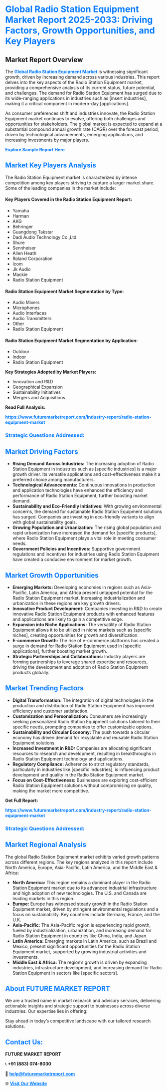 <h1 style="color: #007BFF;">Global Radio Station Equipment Market Report 2025-2033: Driving Factors, Growth Opportunities, and Key Players</h1>

<section id="overview">
<h2>Market Report Overview</h2>
<p>The <a href="https://www.futuremarketreport.com/industry-report/radio-station-equipment-market" style="color: #007BFF; text-decoration: none;"><strong>Global Radio Station Equipment Market</strong></a> is witnessing significant growth, driven by increasing demand across various industries. This report delves into the key aspects of the Radio Station Equipment market, providing a comprehensive analysis of its current status, future potential, and challenges. The demand for Radio Station Equipment has surged due to its wide-ranging applications in industries such as [insert industries], making it a critical component in modern-day [applications].</p>
<p>As consumer preferences shift and industries innovate, the Radio Station Equipment market continues to evolve, offering both challenges and opportunities for stakeholders. The global market is expected to expand at a substantial compound annual growth rate (CAGR) over the forecast period, driven by technological advancements, emerging applications, and increasing investments by major players.</p>
</section>

<section id="overview">
<p><a href="https://www.futuremarketreport.com/request-sample/reportId=98641" style="color: #007BFF; text-decoration: none;"><strong>Explore Sample Report Here</strong></a></p>
</section>

<section id="key-players">
<h2 style="color: #007BFF;">Market Key Players Analysis</h2>
<p>The Radio Station Equipment market is characterized by intense competition among key players striving to capture a larger market share. Some of the leading companies in the market include:</p>
<h4>Key Players Covered in the Radio Station Equipment Report:</h4>
<ul><li>Yamaha</li><li>Harman</li><li>AKG</li><li>Behringer</li><li>Guangdong Takstar</li><li>Dadi Audio Technology Co.,Ltd</li><li>Shure</li><li>Sennheiser</li><li>Allen Heath</li><li>Roland Corporation</li><li>Icom</li><li>Jk Audio</li><li>Mackie</li><li>Radio Station Equipment</li></ul>
<h4>Radio Station Equipment Market Segmentation by Type:</h4>
<ul><li>Audio Mixers</li><li>Microphones</li><li>Audio Interfaces</li><li>Audio Transmitters</li><li>Other</li><li>Radio Station Equipment</li></ul>

<h4>Radio Station Equipment Market Segmentation by Application:</h4>
<ul><li>Outdoor</li><li>Indoor</li><li>Radio Station Equipment</li></ul>
<p><strong>Key Strategies Adopted by Market Players:</strong></p>
<ul>
<li>Innovation and R&D</li>
<li>Geographical Expansion</li>
<li>Sustainability Initiatives</li>
<li>Mergers and Acquisitions</li>
</ul>
</section>

<section>
<p><strong>Read Full Analysis: </strong></p><a href="https://www.futuremarketreport.com/industry-report/radio-station-equipment-market" style="color: #007BFF; text-decoration: none;"><strong>https://www.futuremarketreport.com/industry-report/radio-station-equipment-market</strong></a>
<h3 style="color: #007BFF;">Strategic Questions Addressed:</h3>
</section>

<section id="driving-factors">
<h2 style="color: #007BFF;">Market Driving Factors</h2>
<ul>
<li><strong>Rising Demand Across Industries:</strong> The increasing adoption of Radio Station Equipment in industries such as [specific industries] is a major growth driver. Its versatile applications and cost-effectiveness make it a preferred choice among manufacturers.</li>
<li><strong>Technological Advancements:</strong> Continuous innovations in production and application technologies have enhanced the efficiency and performance of Radio Station Equipment, further boosting market demand.</li>
<li><strong>Sustainability and Eco-Friendly Initiatives:</strong> With growing environmental concerns, the demand for sustainable Radio Station Equipment solutions has surged. Companies are investing in eco-friendly variants to align with global sustainability goals.</li>
<li><strong>Growing Population and Urbanization:</strong> The rising global population and rapid urbanization have increased the demand for [specific products], where Radio Station Equipment plays a vital role in meeting consumer needs.</li>
<li><strong>Government Policies and Incentives:</strong> Supportive government regulations and incentives for industries using Radio Station Equipment have created a conducive environment for market growth.</li>
</ul>
</section>

<section id="growth-opportunities">
<h2 style="color: #007BFF;">Market Growth Opportunities</h2>
<ul>
<li><strong>Emerging Markets:</strong> Developing economies in regions such as Asia-Pacific, Latin America, and Africa present untapped potential for the Radio Station Equipment market. Increasing industrialization and urbanization in these regions are key growth drivers.</li>
<li><strong>Innovative Product Development:</strong> Companies investing in R&D to create innovative Radio Station Equipment products with enhanced features and applications are likely to gain a competitive edge.</li>
<li><strong>Expansion into Niche Applications:</strong> The versatility of Radio Station Equipment allows it to be utilized in niche markets such as [specific niches], creating opportunities for growth and diversification.</li>
<li><strong>E-commerce Growth:</strong> The rise of e-commerce platforms has created a surge in demand for Radio Station Equipment used in [specific applications], further boosting market growth.</li>
<li><strong>Strategic Partnerships and Collaborations:</strong> Industry players are forming partnerships to leverage shared expertise and resources, driving the development and adoption of Radio Station Equipment products globally.</li>
</ul>
</section>

<section id="trending-factors">
<h2 style="color: #007BFF;">Market Trending Factors</h2>
<ul>
<li><strong>Digital Transformation:</strong> The integration of digital technologies in the production and distribution of Radio Station Equipment has improved efficiency and customer satisfaction.</li>
<li><strong>Customization and Personalization:</strong> Consumers are increasingly seeking personalized Radio Station Equipment solutions tailored to their specific needs, prompting companies to offer customizable options.</li>
<li><strong>Sustainability and Circular Economy:</strong> The push towards a circular economy has driven demand for recyclable and reusable Radio Station Equipment solutions.</li>
<li><strong>Increased Investment in R&D:</strong> Companies are allocating significant resources to research and development, resulting in breakthroughs in Radio Station Equipment technology and applications.</li>
<li><strong>Regulatory Compliance:</strong> Adherence to strict regulatory standards, particularly in industries like [specific industries], is influencing product development and quality in the Radio Station Equipment market.</li>
<li><strong>Focus on Cost-Effectiveness:</strong> Businesses are exploring cost-efficient Radio Station Equipment solutions without compromising on quality, making the market more competitive.</li>
</ul>
</section>

<section>
<p><strong>Get Full Report: </strong></p><a href="https://www.futuremarketreport.com/industry-report/radio-station-equipment-market" style="color: #007BFF; text-decoration: none;"><strong>https://www.futuremarketreport.com/industry-report/radio-station-equipment-market</strong></a>
<h3 style="color: #007BFF;">Strategic Questions Addressed:</h3>
</section>


<section id="regional-analysis">
<h2 style="color: #007BFF;">Market Regional Analysis</h2>
<p>The global Radio Station Equipment market exhibits varied growth patterns across different regions. The key regions analyzed in this report include North America, Europe, Asia-Pacific, Latin America, and the Middle East & Africa:</p>
<ul>
<li><strong>North America:</strong> This region remains a dominant player in the Radio Station Equipment market due to its advanced industrial infrastructure and high adoption of new technologies. The U.S. and Canada are leading markets in this region.</li>
<li><strong>Europe:</strong> Europe has witnessed steady growth in the Radio Station Equipment market, driven by stringent environmental regulations and a focus on sustainability. Key countries include Germany, France, and the U.K.</li>
<li><strong>Asia-Pacific:</strong> The Asia-Pacific region is experiencing rapid growth, fueled by industrialization, urbanization, and increasing demand for Radio Station Equipment in countries like China, India, and Japan.</li>
<li><strong>Latin America:</strong> Emerging markets in Latin America, such as Brazil and Mexico, present significant opportunities for the Radio Station Equipment market, supported by growing industrial activities and investments.</li>
<li><strong>Middle East & Africa:</strong> The region’s growth is driven by expanding industries, infrastructure development, and increasing demand for Radio Station Equipment in sectors like [specific sectors].</li>
</ul>
</section>

<footer>
<h2 style="color: #007BFF;">About FUTURE MARKET REPORT</h2>
<p>We are a trusted name in market research and advisory services, delivering actionable insights and strategic support to businesses across diverse industries. Our expertise lies in offering:</p>

<p>Stay ahead in today’s competitive landscape with our tailored research solutions.</p>

<h2 style="color: #007BFF;">Contact Us:</h2>
<p><strong>FUTURE MARKET REPORT</strong></p>
<p>📞 <strong>+91 (883) 074-8030</strong></p>
<p>📧 <strong><a href="mailto:help@futuremarketreport.com" style="color: #007BFF;">help@futuremarketreport.com</a></strong></p>
<p>🌐 <strong><a href="https://www.futuremarketreport.com/" style="color: #007BFF;">Visit Our Website</a></strong></p>
</footer>